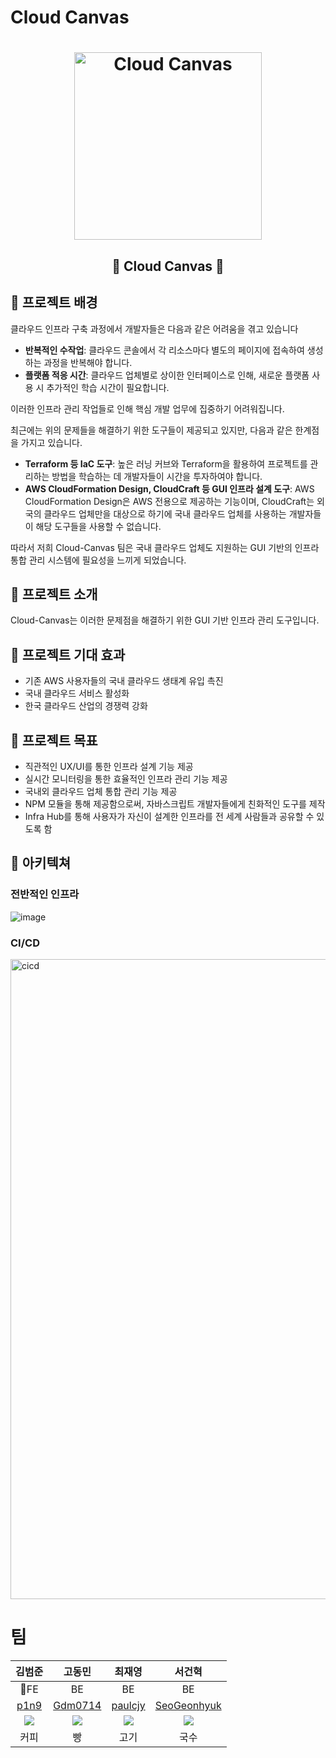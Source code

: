 # Cloud Canvas

<h1 align="center">
  <img src="https://github.com/user-attachments/assets/10ca29c8-f363-431e-8e80-4ac5e869745b" alt="Cloud Canvas" width="300" height="300"/>
</h1>

<h2 align="center">🎨 Cloud Canvas 🎨</h2>

## 📌 프로젝트 배경

클라우드 인프라 구축 과정에서 개발자들은 다음과 같은 어려움을 겪고 있습니다

-   **반복적인 수작업**: 클라우드 콘솔에서 각 리소스마다 별도의 페이지에 접속하여 생성하는 과정을 반복해야 합니다.
-   **플랫폼 적응 시간**: 클라우드 업체별로 상이한 인터페이스로 인해, 새로운 플랫폼 사용 시 추가적인 학습 시간이 필요합니다.

이러한 인프라 관리 작업들로 인해 핵심 개발 업무에 집중하기 어려워집니다.

최근에는 위의 문제들을 해결하기 위한 도구들이 제공되고 있지만, 다음과 같은 한계점을 가지고 있습니다.

-   **Terraform 등 IaC 도구**: 높은 러닝 커브와 Terraform을 활용하여 프로젝트를 관리하는 방법을 학습하는 데 개발자들이 시간을 투자하여야 합니다.
-   **AWS CloudFormation Design, CloudCraft 등 GUI 인프라 설계 도구**: AWS CloudFormation Design은 AWS 전용으로 제공하는 기능이며, CloudCraft는 외국의 클라우드 업체만을 대상으로 하기에 국내 클라우드 업체를 사용하는 개발자들이 해당 도구들을 사용할 수 없습니다.

따라서 저희 Cloud-Canvas 팀은 국내 클라우드 업체도 지원하는 GUI 기반의 인프라 통합 관리 시스템에 필요성을 느끼게 되었습니다.

## 📌 프로젝트 소개

Cloud-Canvas는 이러한 문제점을 해결하기 위한 GUI 기반 인프라 관리 도구입니다.

## 📌 프로젝트 기대 효과

-   기존 AWS 사용자들의 국내 클라우드 생태계 유입 촉진
-   국내 클라우드 서비스 활성화
-   한국 클라우드 산업의 경쟁력 강화

## 📌 프로젝트 목표

-   직관적인 UX/UI를 통한 인프라 설계 기능 제공
-   실시간 모니터링을 통한 효율적인 인프라 관리 기능 제공
-   국내외 클라우드 업체 통합 관리 기능 제공
-   NPM 모듈을 통해 제공함으로써, 자바스크립트 개발자들에게 친화적인 도구를 제작
-   Infra Hub를 통해 사용자가 자신이 설계한 인프라를 전 세계 사람들과 공유할 수 있도록 함

## 📌 아키텍쳐

### 전반적인 인프라
![image](https://github.com/user-attachments/assets/5901b688-0d3d-4698-ad22-a4d4bb7aa8fd)

### CI/CD
<img width="1024" alt="cicd" src="https://github.com/user-attachments/assets/286d7d2d-bb6a-4315-bcff-4a6ea7569077">


# 팀

|                           김범준                           |                          고동민                           |                          최재영                           |                          서건혁                           |
| :--------------------------------------------------------: | :-------------------------------------------------------: | :-------------------------------------------------------: | :-------------------------------------------------------: |
|                             FE                             |                            BE                             |                            BE                             |                            BE                             |
|             [p1n9](https://github.com/p1n9d3v)             |           [Gdm0714](https://github.com/Gdm0714)           |           [paulcjy](https://github.com/paulcjy)           |       [SeoGeonhyuk](https://github.com/SeoGeonhyuk)       |
| ![](https://avatars.githubusercontent.com/u/152015839?v=4) | ![](https://avatars.githubusercontent.com/u/50660440?v=4) | ![](https://avatars.githubusercontent.com/u/86853786?v=4) | ![](https://avatars.githubusercontent.com/u/60954160?v=4) |
|                            커피                            |                            빵                             |                           고기                            |                           국수                            |
